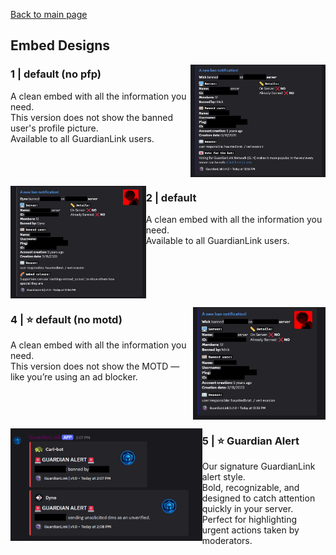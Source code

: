 [Back to main page](https://github.com/afteryparty/Afterparty-Legal-Documentation/blob/main/GuardianLink-Network/README.md)

## Embed Designs

<img align="right" height="180" src="https://raw.githubusercontent.com/afteryparty/Afterparty-Legal-Documentation/main/GuardianLink-Network/images/Embeds/1.png" />  

### 1 | default (no pfp)
A clean embed with all the information you need.  
This version does not show the banned user's profile picture.  
Available to all GuardianLink users.  
<br clear="all" />

<img align="left" height="180" src="https://raw.githubusercontent.com/afteryparty/Afterparty-Legal-Documentation/main/GuardianLink-Network/images/Embeds/2.png" />  

### 2 | default
A clean embed with all the information you need.  
Available to all GuardianLink users.  
<br clear="all" />

<img align="right" height="180" src="https://raw.githubusercontent.com/afteryparty/Afterparty-Legal-Documentation/main/GuardianLink-Network/images/Embeds/4.png" />  

### 4 | ⭐ default (no motd)
A clean embed with all the information you need.  
This version does not show the MOTD — like you’re using an ad blocker.  
<br clear="all" />

<img align="left" height="180" src="https://raw.githubusercontent.com/afteryparty/Afterparty-Legal-Documentation/main/GuardianLink-Network/images/Embeds/5.png" />  

### 5 | ⭐ Guardian Alert
Our signature GuardianLink alert style.  
Bold, recognizable, and designed to catch attention quickly in your server.  
Perfect for highlighting urgent actions taken by moderators.  
<br clear="all" />
